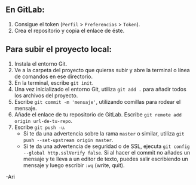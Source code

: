 ## En GitLab:

1. Consigue el token (`Perfil` > `Preferencias` > `Token`).
2. Crea el repositorio y copia el enlace de éste.

## Para subir el proyecto local:

1. Instala el entorno Git.
2. Ve a la carpeta del proyecto que quieras subir y abre la terminal o línea de comandos en ese directorio.
3. En la terminal, escribe `git init`.
4. Una vez inicializado el entorno Git, utiliza `git add .` para añadir todos los archivos del proyecto.
5. Escribe `git commit -m 'mensaje'`, utilizando comillas para rodear el mensaje.
6. Añade el enlace de tu repositorio de GitLab. Escribe `git remote add origin url-de-tu-repo`.
7. Escribe `git push -u`.
   - Si te da una advertencia sobre la rama `master` o similar, utiliza `git push --set-upstream origin master`.
   - Si te da una advertencia de seguridad o de SSL, ejecuta `git config --global http.sslVerify false`.
	 Si al hacer el commit no añades un mensaje y te lleva a un editor de texto, puedes salir escribiendo un mensaje y luego escribir `:wq` (write, quit).


-Ari
